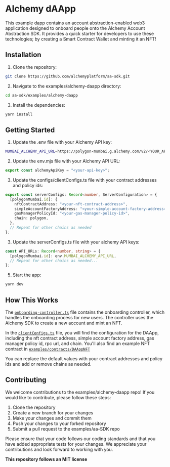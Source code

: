 # Alchemy dAApp

This example dapp contains an account abstraction-enabled web3 application designed to onboard people onto the Alchemy Account Abstraction SDK. It provides a quick starter for developers to use these technologies; by creating a Smart Contract Wallet and minting it an NFT!

## Installation
1. Clone the repository:
```bash
git clone https://github.com/alchemyplatform/aa-sdk.git
```
2. Navigate to the examples/alchemy-daapp directory:
```bash
cd aa-sdk/examples/alchemy-daapp
```
3. Install the dependencies:
```bash 
yarn install
```

## Getting Started
1. Update the .env file with your Alchemy API key:
```bash
MUMBAI_ALCHEMY_API_URL=https://polygon-mumbai.g.alchemy.com/v2/<YOUR_API_KEY>
```

2. Update the env.mjs file with your Alchemy API URL:
```javascript
export const alchemyApiKey = "<your-api-key>";
```

3. Update the configs/clientConfigs.ts file with your contract addresses and policy ids:

```typescript
export const serverConfigs: Record<number, ServerConfiguration> = {
  [polygonMumbai.id]: {
    nftContractAddress: "<your-nft-contract-address>",
    simpleAccountFactoryAddress: "<your-simple-account-factory-address>",
    gasManagerPolicyId: "<your-gas-manager-policy-id>",
    chain: polygon,
  },
  // Repeat for other chains as needed
};
```
3. Update the serverConfigs.ts file with your alchemy API keys:
```typescript
const API_URLs: Record<number, string> = {
  [polygonMumbai.id]: env.MUMBAI_ALCHEMY_API_URL,
  // Repeat for other chains as needed...
};
```

5. Start the app:
```bash
yarn dev
```

## How This Works
The [`onboarding-controller.ts`](https://github.com/alchemyplatform/aa-sdk/blob/master/examples/alchemy-daapp/src/surfaces/onboarding/OnboardingController.ts) file contains the onboarding controller, which handles the onboarding process for new users. The controller uses the Alchemy SDK to create a new account and mint an NFT.

In the [`clientConfigs.ts`](https://github.com/alchemyplatform/aa-sdk/blob/main/examples/alchemy-daapp/src/configs/clientConfigs.ts) file, you will find the configuration for the DAApp, including the nft contract address, simple account factory address, gas manager policy id, rpc url, and chain. You'll also find an example NFT contract in [`examples/contracts/DAAppNFT`](https://github.com/alchemyplatform/aa-sdk/tree/main/examples/contracts/DAAppNFT)

You can replace the default values with your contract addresses and policy ids and add or remove chains as needed.

## Contributing
We welcome contributions to the examples/alchemy-daapp repo! If you would like to contribute, please follow these steps:

1. Clone the repository
2. Create a new branch for your changes
3. Make your changes and commit them
4. Push your changes to your forked repository
5. Submit a pull request to the examples/aa-SDK repo

Please ensure that your code follows our coding standards and that you have added appropriate tests for your changes. We appreciate your contributions and look forward to working with you.

**This repository follows an MIT license**

